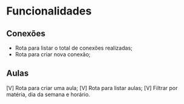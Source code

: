 # Funcionalidades

## Conexões

- Rota para listar o total de conexões realizadas;
- Rota para criar nova conexão;

## Aulas

[V] Rota para criar uma aula;
[V] Rota para listar aulas;
    [V] Filtrar por matéria, dia da semana e horário.
